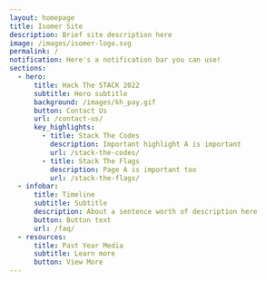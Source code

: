 ```yaml
---
layout: homepage
title: Isomer Site
description: Brief site description here
image: /images/isomer-logo.svg
permalink: /
notification: Here's a notification bar you can use!
sections:
  - hero:
      title: Hack The STACK 2022
      subtitle: Hero subtitle
      background: /images/kh_pay.gif
      button: Contact Us
      url: /contact-us/
      key_highlights:
        - title: Stack The Codes
          description: Important highlight A is important
          url: /stack-the-codes/
        - title: Stack The Flags
          description: Page A is important too
          url: /stack-the-flags/
  - infobar:
      title: Timeline
      subtitle: Subtitle
      description: About a sentence worth of description here
      button: Button text
      url: /faq/
  - resources:
      title: Past Year Media
      subtitle: Learn more
      button: View More
---
```

